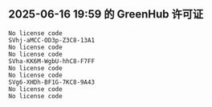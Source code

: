 ## 2025-06-16 19:59 的 GreenHub 许可证
```
No license code
SVhj-aMCC-OD3p-Z3C8-13A1
No license code
No license code
SVha-KK6M-WgbU-hhC8-F7FF
No license code
No license code
SVg6-XHDh-BF1G-7KC8-9A43
No license code
No license code
```
